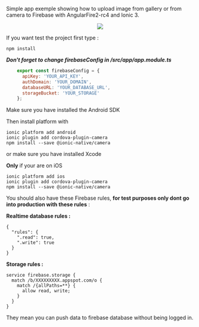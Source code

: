 Simple app exemple showing how to upload image from gallery or from camera to Firebase with AngularFire2-rc4 and Ionic 3.

<p align="center">
  <img src="https://j.gifs.com/Y693g0.gif" />
</p>

If you want test the project first type :
```
npm install
```
***Don't forget to change firebaseConfig in /src/app/app.module.ts***
```javascript
    export const firebaseConfig = {
      apiKey: 'YOUR_API_KEY',
      authDomain: 'YOUR_DOMAIN',
      databaseURL: 'YOUR_DATABASE_URL',
      storageBucket: 'YOUR_STORAGE'
    };
```  
Make sure you have installed the Android SDK 

Then install platform with 
```
ionic platform add android
ionic plugin add cordova-plugin-camera
npm install --save @ionic-native/camera
```
or make sure you have installed Xcode

**Only** if your are on iOS
```
ionic platform add ios
ionic plugin add cordova-plugin-camera
npm install --save @ionic-native/camera
```

You should also have these Firebase rules, **for test purposes only dont go into production with these rules** :

**Realtime database rules :**

    {
      "rules": {
        ".read": true,
        ".write": true
      }
    }


**Storage rules :**

    service firebase.storage {
      match /b/XXXXXXXXX.appspot.com/o {
        match /{allPaths=**} {
          allow read, write;
        }
      }
    }

They mean you can push data to firebase database without being logged in.
